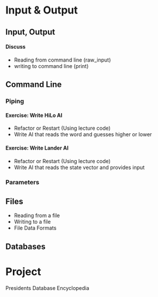 # Input & Output

## Input, Output

#### Discuss
- Reading from command line (raw_input)
- writing to command line (print)

## Command Line

### Piping

#### Exercise: Write HiLo AI
* Refactor or Restart (Using lecture code)
* Write AI that reads the word and guesses higher or lower

#### Exercise: Write Lander AI
* Refactor or Restart (Using lecture code)
* Write AI that reads the state vector and provides input

### Parameters

## Files

- Reading from a file
- Writing to a file
- File Data Formats

## Databases


# Project

Presidents Database
Encyclopedia
